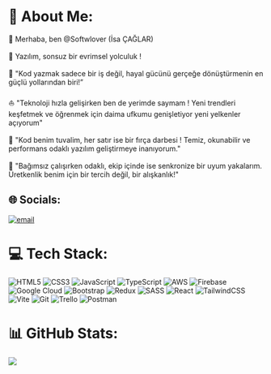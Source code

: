 # 💫 About Me:
🌟 Merhaba, ben @Softwlover (İsa ÇAĞLAR)<br><br> 🧬 Yazılım, sonsuz bir evrimsel yolculuk ! <br><br>🔮  "Kod yazmak sadece bir iş değil, hayal gücünü gerçeğe dönüştürmenin en güçlü yollarından biri!”<br><br>⛵️ "Teknoloji hızla gelişirken ben de yerimde saymam ! Yeni trendleri keşfetmek ve öğrenmek için daima ufkumu genişletiyor yeni yelkenler açıyorum"<br><br>🎨 "Kod benim tuvalim, her satır ise bir fırça darbesi ! Temiz, okunabilir ve performans odaklı yazılım geliştirmeye inanıyorum."<br><br>🤝 "Bağımsız çalışırken odaklı, ekip içinde ise senkronize bir uyum yakalarım. Üretkenlik benim için bir tercih değil, bir alışkanlık!"<br>


## 🌐 Socials:
[![email](https://img.shields.io/badge/Email-D14836?logo=gmail&logoColor=white)](mailto:isacaglar023@gmail.com) 

# 💻 Tech Stack:
![HTML5](https://img.shields.io/badge/html5-%23E34F26.svg?style=for-the-badge&logo=html5&logoColor=white) ![CSS3](https://img.shields.io/badge/css3-%231572B6.svg?style=for-the-badge&logo=css3&logoColor=white) ![JavaScript](https://img.shields.io/badge/javascript-%23323330.svg?style=for-the-badge&logo=javascript&logoColor=%23F7DF1E) ![TypeScript](https://img.shields.io/badge/typescript-%23007ACC.svg?style=for-the-badge&logo=typescript&logoColor=white) ![AWS](https://img.shields.io/badge/AWS-%23FF9900.svg?style=for-the-badge&logo=amazon-aws&logoColor=white) ![Firebase](https://img.shields.io/badge/firebase-%23039BE5.svg?style=for-the-badge&logo=firebase) ![Google Cloud](https://img.shields.io/badge/GoogleCloud-%234285F4.svg?style=for-the-badge&logo=google-cloud&logoColor=white) ![Bootstrap](https://img.shields.io/badge/bootstrap-%238511FA.svg?style=for-the-badge&logo=bootstrap&logoColor=white) ![Redux](https://img.shields.io/badge/redux-%23593d88.svg?style=for-the-badge&logo=redux&logoColor=white) ![SASS](https://img.shields.io/badge/SASS-hotpink.svg?style=for-the-badge&logo=SASS&logoColor=white) ![React](https://img.shields.io/badge/react-%2320232a.svg?style=for-the-badge&logo=react&logoColor=%2361DAFB) ![TailwindCSS](https://img.shields.io/badge/tailwindcss-%2338B2AC.svg?style=for-the-badge&logo=tailwind-css&logoColor=white) ![Vite](https://img.shields.io/badge/vite-%23646CFF.svg?style=for-the-badge&logo=vite&logoColor=white) ![Git](https://img.shields.io/badge/git-%23F05033.svg?style=for-the-badge&logo=git&logoColor=white) ![Trello](https://img.shields.io/badge/Trello-%23026AA7.svg?style=for-the-badge&logo=Trello&logoColor=white) ![Postman](https://img.shields.io/badge/Postman-FF6C37?style=for-the-badge&logo=postman&logoColor=white)
# 📊 GitHub Stats:
![](https://github-readme-stats.vercel.app/api/top-langs/?username=softwlover&theme=github_dark&hide_border=true&include_all_commits=false&count_private=false&layout=compact)

